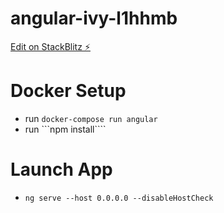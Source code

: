 # angular-ivy-l1hhmb

[Edit on StackBlitz ⚡️](https://stackblitz.com/edit/angular-ivy-l1hhmb)

# Docker Setup 
* run ```docker-compose run angular```
* run ```npm install````

# Launch App 
* ```ng serve --host 0.0.0.0 --disableHostCheck```